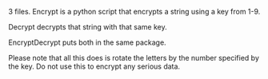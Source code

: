 3 files.
Encrypt is a python script that encrypts a string using a key from 1-9.

Decrypt decrypts that string with that same key.

EncryptDecrypt puts both in the same package.

Please note that all this does is rotate the letters by the number specified by the key. Do not use this to encrypt any serious data.
